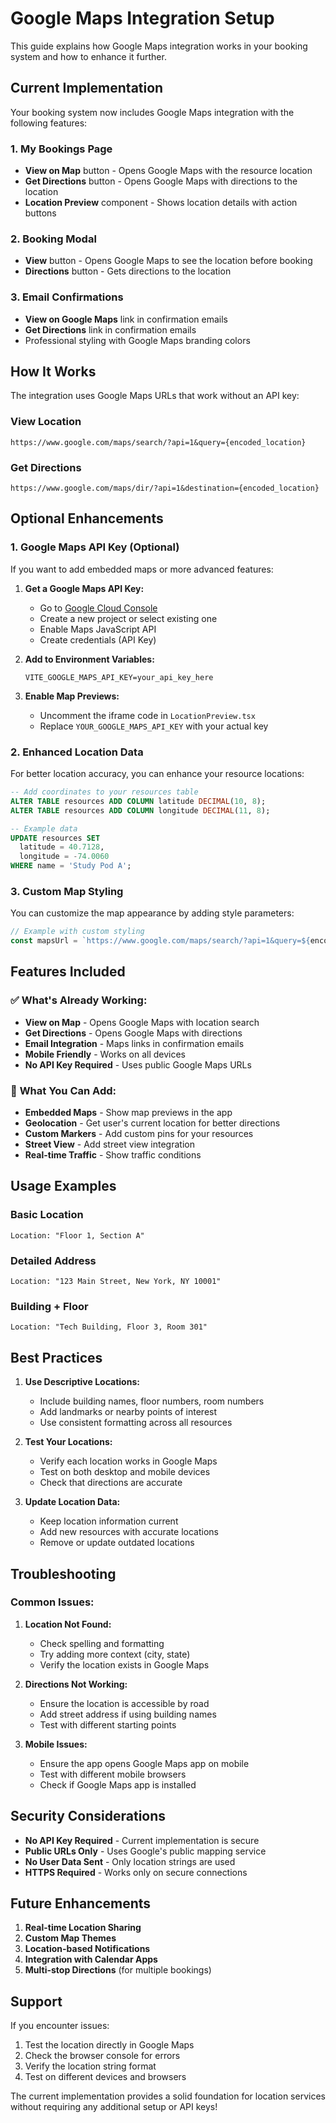 # Google Maps Integration Setup

This guide explains how Google Maps integration works in your booking system and how to enhance it further.

## Current Implementation

Your booking system now includes Google Maps integration with the following features:

### 1. **My Bookings Page**
- **View on Map** button - Opens Google Maps with the resource location
- **Get Directions** button - Opens Google Maps with directions to the location
- **Location Preview** component - Shows location details with action buttons

### 2. **Booking Modal**
- **View** button - Opens Google Maps to see the location before booking
- **Directions** button - Gets directions to the location

### 3. **Email Confirmations**
- **View on Google Maps** link in confirmation emails
- **Get Directions** link in confirmation emails
- Professional styling with Google Maps branding colors

## How It Works

The integration uses Google Maps URLs that work without an API key:

### View Location
```
https://www.google.com/maps/search/?api=1&query={encoded_location}
```

### Get Directions
```
https://www.google.com/maps/dir/?api=1&destination={encoded_location}
```

## Optional Enhancements

### 1. **Google Maps API Key (Optional)**

If you want to add embedded maps or more advanced features:

1. **Get a Google Maps API Key:**
   - Go to [Google Cloud Console](https://console.cloud.google.com/)
   - Create a new project or select existing one
   - Enable Maps JavaScript API
   - Create credentials (API Key)

2. **Add to Environment Variables:**
   ```
   VITE_GOOGLE_MAPS_API_KEY=your_api_key_here
   ```

3. **Enable Map Previews:**
   - Uncomment the iframe code in `LocationPreview.tsx`
   - Replace `YOUR_GOOGLE_MAPS_API_KEY` with your actual key

### 2. **Enhanced Location Data**

For better location accuracy, you can enhance your resource locations:

```sql
-- Add coordinates to your resources table
ALTER TABLE resources ADD COLUMN latitude DECIMAL(10, 8);
ALTER TABLE resources ADD COLUMN longitude DECIMAL(11, 8);

-- Example data
UPDATE resources SET 
  latitude = 40.7128, 
  longitude = -74.0060 
WHERE name = 'Study Pod A';
```

### 3. **Custom Map Styling**

You can customize the map appearance by adding style parameters:

```javascript
// Example with custom styling
const mapsUrl = `https://www.google.com/maps/search/?api=1&query=${encodedLocation}&style=feature:poi|element:labels|visibility:off`;
```

## Features Included

### ✅ **What's Already Working:**
- **View on Map** - Opens Google Maps with location search
- **Get Directions** - Opens Google Maps with directions
- **Email Integration** - Maps links in confirmation emails
- **Mobile Friendly** - Works on all devices
- **No API Key Required** - Uses public Google Maps URLs

### 🔧 **What You Can Add:**
- **Embedded Maps** - Show map previews in the app
- **Geolocation** - Get user's current location for better directions
- **Custom Markers** - Add custom pins for your resources
- **Street View** - Add street view integration
- **Real-time Traffic** - Show traffic conditions

## Usage Examples

### Basic Location
```
Location: "Floor 1, Section A"
```

### Detailed Address
```
Location: "123 Main Street, New York, NY 10001"
```

### Building + Floor
```
Location: "Tech Building, Floor 3, Room 301"
```

## Best Practices

1. **Use Descriptive Locations:**
   - Include building names, floor numbers, room numbers
   - Add landmarks or nearby points of interest
   - Use consistent formatting across all resources

2. **Test Your Locations:**
   - Verify each location works in Google Maps
   - Test on both desktop and mobile devices
   - Check that directions are accurate

3. **Update Location Data:**
   - Keep location information current
   - Add new resources with accurate locations
   - Remove or update outdated locations

## Troubleshooting

### Common Issues:

1. **Location Not Found:**
   - Check spelling and formatting
   - Try adding more context (city, state)
   - Verify the location exists in Google Maps

2. **Directions Not Working:**
   - Ensure the location is accessible by road
   - Add street address if using building names
   - Test with different starting points

3. **Mobile Issues:**
   - Ensure the app opens Google Maps app on mobile
   - Test with different mobile browsers
   - Check if Google Maps app is installed

## Security Considerations

- **No API Key Required** - Current implementation is secure
- **Public URLs Only** - Uses Google's public mapping service
- **No User Data Sent** - Only location strings are used
- **HTTPS Required** - Works only on secure connections

## Future Enhancements

1. **Real-time Location Sharing**
2. **Custom Map Themes**
3. **Location-based Notifications**
4. **Integration with Calendar Apps**
5. **Multi-stop Directions** (for multiple bookings)

## Support

If you encounter issues:

1. Test the location directly in Google Maps
2. Check the browser console for errors
3. Verify the location string format
4. Test on different devices and browsers

The current implementation provides a solid foundation for location services without requiring any additional setup or API keys! 